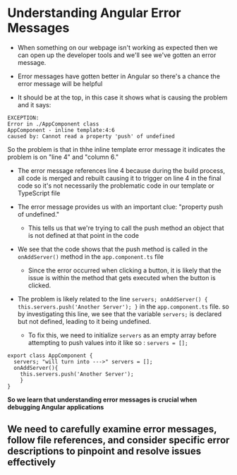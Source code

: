# Understanding Angular Error Messages

- When something on our webpage isn't working as expected then we can open up the developer tools and we'll see we've gotten an error message.

- Error messages have gotten better in Angular so there's a chance the error message will be helpful

- It should be at the top, in this case it shows what is causing the problem and it says:

```
EXCEPTION:
Error in ./AppComponent class
AppComponent - inline template:4:6
caused by: Cannot read a property 'push' of undefined
```

So the problem is that in thhe inline template error message it indicates the problem is on "line 4" and "column 6."

- The error message references line 4 because during the build process, all code is merged and rebuilt causing it to trigger on line 4 in the final code so it's not necessarily the problematic code in our template or TypeScript file

- The error message provides us with an important clue: "property push of undefined."

  - This tells us that we're trying to call the push method an object that is not defined at that point in the code

- We see that the code shows that the push method is called in the `onAddServer()` method in the `app.component.ts` file

  - Since the error occurred when clicking a button, it is likely that the issue is within the method that gets executed when the button is clicked.

- The problem is likely related to the line `servers; onAddServer() { this.servers.push('Another Server'); }` in the `app.component.ts` file. so by investigating this line, we see that the variable `servers;` is declared but not defined, leading to it being undefined.
  - To fix this, we need to initialize `servers` as an empty array before attempting to push values into it like so : `servers = [];`

```
export class AppComponent {
  servers; "will turn into --->" servers = [];
  onAddServer(){
    this.servers.push('Another Server');
    }
}
```

**So we learn that understanding error messages is crucial when debugging Angular applications**

## We need to carefully examine error messages, follow file references, and consider specific error descriptions to pinpoint and resolve issues effectively
